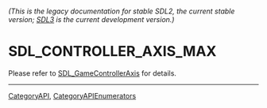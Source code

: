 ###### (This is the legacy documentation for stable SDL2, the current stable version; [SDL3](https://wiki.libsdl.org/SDL3/) is the current development version.)
# SDL_CONTROLLER_AXIS_MAX

Please refer to [SDL_GameControllerAxis](SDL_GameControllerAxis) for details.

----
[CategoryAPI](CategoryAPI), [CategoryAPIEnumerators](CategoryAPIEnumerators)

